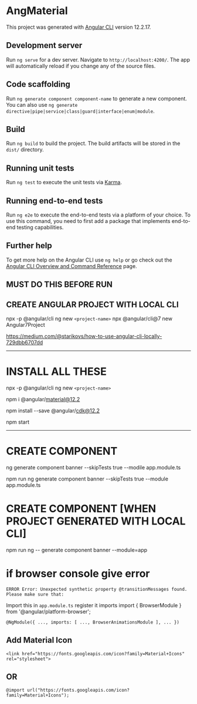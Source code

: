# AngMaterial

This project was generated with [Angular CLI](https://github.com/angular/angular-cli) version 12.2.17.

## Development server

Run `ng serve` for a dev server. Navigate to `http://localhost:4200/`. The app will automatically reload if you change any of the source files.

## Code scaffolding

Run `ng generate component component-name` to generate a new component. You can also use `ng generate directive|pipe|service|class|guard|interface|enum|module`.

## Build

Run `ng build` to build the project. The build artifacts will be stored in the `dist/` directory.

## Running unit tests

Run `ng test` to execute the unit tests via [Karma](https://karma-runner.github.io).

## Running end-to-end tests

Run `ng e2e` to execute the end-to-end tests via a platform of your choice. To use this command, you need to first add a package that implements end-to-end testing capabilities.

## Further help

To get more help on the Angular CLI use `ng help` or go check out the [Angular CLI Overview and Command Reference](https://angular.io/cli) page.

## MUST DO THIS BEFORE RUN

## CREATE ANGULAR PROJECT WITH LOCAL CLI

npx -p @angular/cli ng new `<project-name>`
npx @angular/cli@7 new Angular7Project

https://medium.com/@starikovs/how-to-use-angular-cli-locally-729dbb6707dd

---

# INSTALL ALL THESE

npx -p @angular/cli ng new `<project-name>`

npm i @angular/material@12.2

npm install --save @angular/cdk@12.2

npm start

---

# CREATE COMPONENT

ng generate component banner --skipTests true --modile app.module.ts

npm run ng generate component banner --skipTests true --module app.module.ts

# CREATE COMPONENT [WHEN PROJECT GENERATED WITH LOCAL CLI]

npm run ng -- generate component banner --module=app

# if browser console give error

`ERROR Error: Unexpected synthetic property @transitionMessages found. Please make sure that:`

Import this in `app.module.ts` register it imports
import { BrowserModule } from '@angular/platform-browser';

`@NgModule({ ..., imports: [ ..., BrowserAnimationsModule ], ... })`

## Add Material Icon

`<link href="https://fonts.googleapis.com/icon?family=Material+Icons" rel="stylesheet">`

## OR

`@import url("https://fonts.googleapis.com/icon?family=Material+Icons");`
